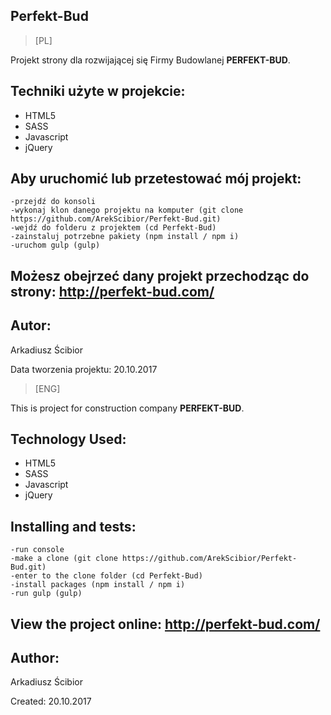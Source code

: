## Perfekt-Bud

> [PL]

Projekt strony dla rozwijającej się Firmy Budowlanej **PERFEKT-BUD**.

## Techniki użyte w projekcie:

- HTML5
- SASS
- Javascript
- jQuery


## Aby uruchomić lub przetestować mój projekt:

```
-przejdź do konsoli
-wykonaj klon danego projektu na komputer (git clone https://github.com/ArekScibior/Perfekt-Bud.git)
-wejdź do folderu z projektem (cd Perfekt-Bud)
-zainstaluj potrzebne pakiety (npm install / npm i)
-uruchom gulp (gulp)
```

## Możesz obejrzeć dany projekt przechodząc do strony: http://perfekt-bud.com/


## Autor:
Arkadiusz Ścibior

Data tworzenia projektu: 20.10.2017


> [ENG]

This is project for construction company **PERFEKT-BUD**.


## Technology Used:

- HTML5
- SASS
- Javascript
- jQuery


## Installing and tests:

```
-run console
-make a clone (git clone https://github.com/ArekScibior/Perfekt-Bud.git)
-enter to the clone folder (cd Perfekt-Bud)
-install packages (npm install / npm i)
-run gulp (gulp)
```


## View the project online: http://perfekt-bud.com/


## Author:
Arkadiusz Ścibior

Created: 20.10.2017
